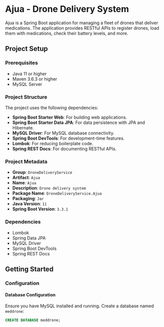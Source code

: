 # Ajua - Drone Delivery System

Ajua is a Spring Boot application for managing a fleet of drones that deliver medications. The application provides RESTful APIs to register drones, load them with medications, check their battery levels, and more.

## Project Setup

### Prerequisites

- Java 11 or higher
- Maven 3.6.3 or higher
- MySQL Server

### Project Structure

The project uses the following dependencies:
- **Spring Boot Starter Web**: For building web applications.
- **Spring Boot Starter Data JPA**: For data persistence with JPA and Hibernate.
- **MySQL Driver**: For MySQL database connectivity.
- **Spring Boot DevTools**: For development-time features.
- **Lombok**: For reducing boilerplate code.
- **Spring REST Docs**: For documenting RESTful APIs.

### Project Metadata

- **Group**: `DroneDeliveryService`
- **Artifact**: `Ajua`
- **Name**: `Ajua`
- **Description**: `Drone delivery system`
- **Package Name**: `DroneDeliveryService.Ajua`
- **Packaging**: `Jar`
- **Java Version**: `11`
- **Spring Boot Version**: `3.3.1`

### Dependencies

- Lombok
- Spring Data JPA
- MySQL Driver
- Spring Boot DevTools
- Spring REST Docs

## Getting Started

### Configuration

#### Database Configuration

Ensure you have MySQL installed and running. Create a database named `meddrone`:

```sql
CREATE DATABASE meddrone;

